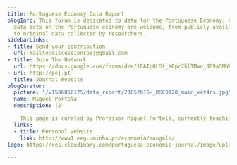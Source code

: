 ```yaml
---
title: Portuguese Economy Data Report
blogInfo: This forum is dedicated to data for the Portuguese Economy. All economic
  data sets on the Portuguese economy are welcome, from publicly available platforms
  to original data collected by researchers.
sidebarLinks:
- title: Send your contribution
  url: mailto:discussionspej@gmail.com
- title: Join The Network
  url: https://docs.google.com/forms/d/e/1FAIpQLSf_XBpr7klTMwn_OR9aSNWFfmP9m663cqitoLqXwTidfNY9jQ/viewform
- url: http://pej.pt
  title: Journal Website
blogCurator:
  picture: "/v1586856175/data_report/23052016-_DSC0128_main_x4t4rs.jpg"
  name: Miguel Portela
  description: |2-

    This page is curated by Professor Miguel Portela, currently teaching and researching at University of Minho. His main research interests are in labou economics, economics of education, and applied econometrics.
  links:
  - title: Personal website
    link: http://www1.eeg.uminho.pt/economia/mangelo/
logo: https://res.cloudinary.com/portuguese-economic-journal/image/upload/v1586460340/data_report/pedr_bxnwzg.svg

---
```

